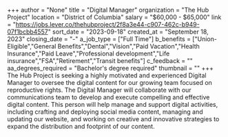 +++
author = "None"
title = "Digital Manager"
organization = "The Hub Project"
location = "District of Columbia"
salary = "$60,000 - $65,000"
link = "https://jobs.lever.co/thehubproject/2f8a3e44-c907-462c-b949-07f1bcbb4557"
sort_date = "2023-09-18"
created_at = "September 18, 2023"
closing_date = "-"
a_job_type = ["Full Time"]
b_benefits = ["Union-Eligible","General Benefits","Dental","Vision","Paid Vacation","Health Insurance","Paid Leave","Professional development","Life insurance","FSA","Retirement","Transit benefits"]
c_feedback = ""
aa_degrees_required = "Bachelor's degree required"
thumbnail = ""
+++
The Hub Project is seeking a highly motivated and experienced Digital Manager to oversee the digital content for our growing team focused on reproductive rights. The Digital Manager will collaborate with our communications team to develop and execute compelling and effective digital content. This person will help manage and support digital activities, including crafting and deploying social media content, managing and updating our website, and working on creative and innovative strategies to expand the distribution and footprint of our content.
